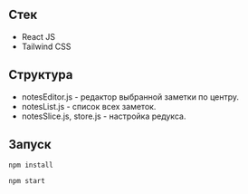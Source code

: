 ## Стек

- React JS
- Tailwind CSS

## Структура

- notesEditor.js - редактор выбранной заметки по центру.
- notesList.js - список всех заметок.
- notesSlice.js, store.js - настройка редукса.

## Запуск

`npm install`

`npm start`
